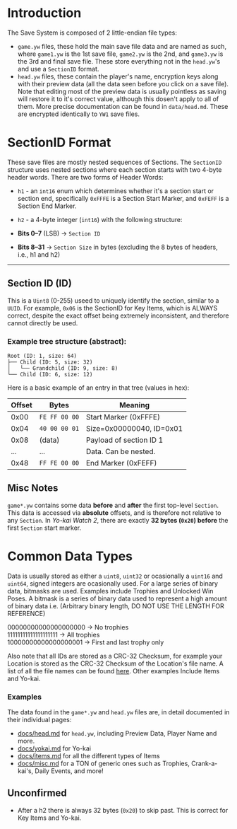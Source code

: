 # Introduction

The Save System is composed of 2 little-endian file types:
 * `game.yw` files, these hold the main save file data and are named as such, where `game1.yw` is the 1st save file, `game2.yw` is the 2nd, and `game3.yw` is the 3rd and final save file. These store everything not in the `head.yw`'s and use a `SectionID` format.
 * `head.yw` files, these contain the player's name, encryption keys along with their preview data (all the data seen before you click on a save file). Note that editing most of the preview data is usually pointless as saving will restore it to it's correct value, although this dosen't apply to all of them. More precise documentation can be found in `data/head.md`. These are encrypted identically to `YW1` save files.

# SectionID Format

These save files are mostly nested sequences of Sections. The `SectionID` structure uses nested sections where each section starts with two 4-byte header words. There are two forms of Header Words:

* `h1` - an `int16` enum which determines whether it's a section start or section end, specifically `0xFFFE` is a Section Start Marker, and `0xFEFF` is a Section End Marker.
* `h2` - a 4-byte integer (`int16`) with the following structure:

* **Bits 0–7** (LSB) → `Section ID`
* **Bits 8–31** → `Section Size` in bytes (excluding the 8 bytes of headers, i.e., h1 and h2)

---

## **Section ID (ID)**

This is a `Uint8` (0-255) useed to uniquely identify the section, similar to a `UUID`. For example, `0x06` is the SectionID for Key Items, which is ALWAYS correct, despite the exact offset being extremely inconsistent, and therefore cannot directly be used.

### Example tree structure (abstract):

```
Root (ID: 1, size: 64)
├── Child (ID: 5, size: 32)
│   └── Grandchild (ID: 9, size: 8)
└── Child (ID: 6, size: 12)
```

Here is a basic example of an entry in that tree (values in hex):

| Offset | Bytes         | Meaning                  |
| ------ | ------------- | ------------------------ |
| 0x00   | `FE FF 00 00` | Start Marker (0xFFFE)    |
| 0x04   | `40 00 00 01` | Size=0x00000040, ID=0x01 |
| 0x08   | (data)        | Payload of section ID 1  |
| ...    | ...           | Data. Can be nested.     |
| 0x48   | `FF FE 00 00` | End Marker (0xFEFF)      |


## Misc Notes

`game*.yw` contains some data **before** and **after** the first top-level `Section`. This data is accessed via **absolute** offsets, and is therefore not relative to any `Section`. In *Yo-kai Watch 2*, there are exactly **32 bytes (`0x20`) before** the first `Section` start marker.

# Common Data Types
Data is usually stored as either a `uint8`, `uint32` or ocasionally a `uint16` and `uint64`, signed integers are ocasionally used. For a large series of binary data, bitmasks are used. Examples include Trophies and Unlocked Win Poses. A bitmask is a series of binary data used to represent a high amount of binary data i.e.
(Arbitrary binary length, DO NOT USE THE LENGTH FOR REFERENCE)

00000000000000000000 → No trophies<br/>
11111111111111111111 → All trophies<br/>
10000000000000000001 → First and last trophy only

Also note that all IDs are stored as a CRC-32 Checksum, for example your Location is stored as the CRC-32 Checksum of the Location's file name. A list of all the file names can be found [here](https://tcrf.net/Notes:Yo-kai_Watch_2). Other examples Include Items and Yo-kai.

### Examples
The data found in the `game*.yw` and `head.yw` files are, in detail documented in their individual pages:
* [docs/head.md](https://github.com/n123git/YWSaveEditor/blob/main/docs/head.md) for `head.yw`, including Preview Data, Player Name and more.
* [docs/yokai.md](https://github.com/n123git/YWSaveEditor/blob/main/docs/yokai.md) for Yo-kai
* [docs/items.md](https://github.com/n123git/YWSaveEditor/blob/main/docs/items.md) for all the different types of Items
* [docs/misc.md](https://github.com/n123git/YWSaveEditor/blob/main/docs/misc.md) for a TON of generic ones such as Trophies, Crank-a-kai's, Daily Events, and more!


## Unconfirmed
- After a h2 there is always 32 bytes (`0x20`) to skip past. This is correct for Key Items and Yo-kai.
